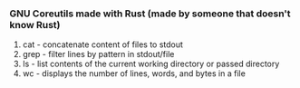 ### GNU Coreutils made with Rust (made by someone that doesn't know Rust)

1. cat - concatenate content of files to stdout
2. grep - filter lines by pattern in stdout/file
3. ls - list contents of the current working directory or passed directory
3. wc - displays the number of lines, words, and bytes in a file
